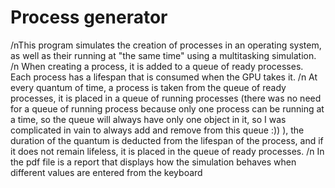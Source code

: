 # Process generator
/nThis program simulates the creation of processes in an operating system, as well as their running at "the same time" using a multitasking simulation.
/n
When creating a process, it is added to a queue of ready processes.
Each process has a lifespan that is consumed when the GPU takes it.
/n
At every quantum of time, a process is taken from the queue of ready processes, it is placed in a queue of running processes (there was no need for a queue of running process because only one process can be running at a time, so the queue will always have only one object in it, so I was complicated in vain to always add and remove from this queue :))  ), the duration of the quantum is deducted from the lifespan of the process, and if it does not remain lifeless, it is placed in the queue of ready processes.
/n
In the pdf file is a report that displays how the simulation behaves when different values are entered from the keyboard
